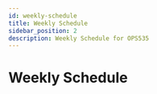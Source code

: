 ```yaml
---
id: weekly-schedule
title: Weekly Schedule
sidebar_position: 2
description: Weekly Schedule for OPS535
---
```


# Weekly Schedule
